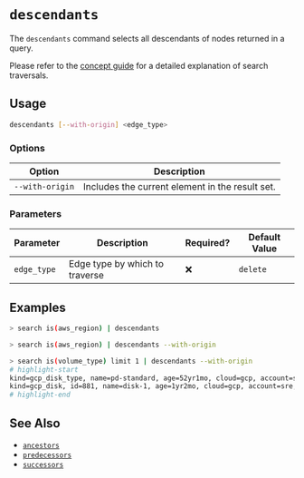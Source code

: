# `descendants`

The `descendants` command selects all descendants of nodes returned in a query.

Please refer to the [concept guide](../../concepts/search/traversals.md#by-depth) for a detailed explanation of search traversals.

## Usage

```bash
descendants [--with-origin] <edge_type>
```

### Options

| Option          | Description                                     |
| --------------- | ----------------------------------------------- |
| `--with-origin` | Includes the current element in the result set. |

### Parameters

| Parameter   | Description                    | Required? | Default Value |
| ----------- | ------------------------------ | --------- | ------------- |
| `edge_type` | Edge type by which to traverse | ❌        | `delete`      |

## Examples

```bash title="Equivalent to query is(aws_region) -[1:]->"
> search is(aws_region) | descendants
```

```bash title="Equivalent to query is(aws_region) -[0:]->"
> search is(aws_region) | descendants --with-origin
```

```bash
> search is(volume_type) limit 1 | descendants --with-origin
# highlight-start
​kind=gcp_disk_type, name=pd-standard, age=52yr1mo, cloud=gcp, account=sre, region=us-central1, zone=us-central1-a
​kind=gcp_disk, id=881, name=disk-1, age=1yr2mo, cloud=gcp, account=sre, region=us-central1, zone=us-central1-a
# highlight-end
```

## See Also

- [`ancestors`](./ancestors.md)
- [`predecessors`](./predecessors.md)
- [`successors`](./successors.md)
